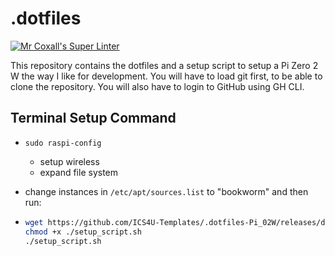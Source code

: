 # .dotfiles

[![Mr Coxall's Super Linter](https://github.com/Mr-Coxall/.dotfiles/workflows/Mr%20Coxall's%20Super%20Linter/badge.svg)](https://github.com/Mr-Coxall/.dotfiles/actions/)

This repository contains the dotfiles and a setup script to setup a Pi Zero 2 W the way I like for development.
You will have to load git first, to be able to clone the repository. You will also have to login to GitHub using GH CLI.

## Terminal Setup Command

- `sudo raspi-config`
  - setup wireless
  - expand file system

- change instances in `/etc/apt/sources.list` to "bookworm" and then run:

- ```bash
  wget https://github.com/ICS4U-Templates/.dotfiles-Pi_02W/releases/download/V0.1.0/setup_script.sh
  chmod +x ./setup_script.sh
  ./setup_script.sh
  ```